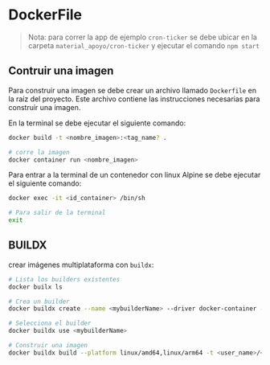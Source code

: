 # DockerFile

> Nota: para correr la app de ejemplo `cron-ticker` se debe ubicar en la carpeta `material_apoyo/cron-ticker` y ejecutar el comando `npm start`

## Contruir una imagen

Para construir una imagen se debe crear un archivo llamado `Dockerfile` en la raíz del proyecto. Este archivo contiene las instrucciones necesarias para construir una imagen.

En la terminal se debe ejecutar el siguiente comando:

```bash
docker build -t <nombre_imagen>:<tag_name? .

# corre la imagen
docker container run <nombre_imagen>
```

Para entrar a la terminal de un contenedor con linux Alpine se debe ejecutar el siguiente comando:

```bash
docker exec -it <id_container> /bin/sh

# Para salir de la terminal
exit
```

## BUILDX

crear imágenes multiplataforma con `buildx`:

```bash
# Lista los builders existentes
docker builx ls

# Crea un builder
docker buildx create --name <mybuilderName> --driver docker-container --bootstrap

# Selecciona el builder
docker buildx use <mybuilderName>

# Construir una imagen
docker buildx build --platform linux/amd64,linux/arm64 -t <user_name>/<nombre_imagen>:<tag_name> .
```